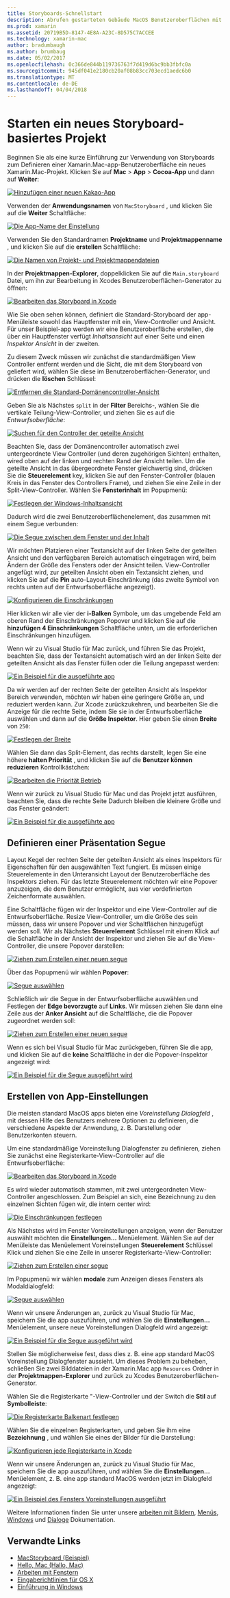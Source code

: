 ```yaml
---
title: Storyboards-Schnellstart
description: Abrufen gestarteten Gebäude MacOS Benutzeroberflächen mit Storyboards.
ms.prod: xamarin
ms.assetid: 20719B5D-8147-4E8A-A23C-8D575C7ACCEE
ms.technology: xamarin-mac
author: bradumbaugh
ms.author: brumbaug
ms.date: 05/02/2017
ms.openlocfilehash: 0c366de844b119736763f7d419d6bc9bb3fbfc0a
ms.sourcegitcommit: 945df041e2180cb20af08b83cc703ecd1aedc6b0
ms.translationtype: MT
ms.contentlocale: de-DE
ms.lasthandoff: 04/04/2018
---
```

# <a name="starting-a-new-storyboard-based-project"></a>Starten ein neues Storyboard-basiertes Projekt

Beginnen Sie als eine kurze Einführung zur Verwendung von Storyboards zum Definieren einer Xamarin.Mac-app-Benutzeroberfläche ein neues Xamarin.Mac-Projekt. Klicken Sie auf **Mac** > **App** > **Cocoa-App** und dann auf **Weiter**:

[![](quickstart-images/qs01.png "Hinzufügen einer neuen Kakao-App")](quickstart-images/qs01.png#lightbox)

Verwenden der **Anwendungsnamen** von `MacStoryboard` , und klicken Sie auf die **Weiter** Schaltfläche:

[![](quickstart-images/qs02.png "Die App-Name der Einstellung")](quickstart-images/qs02.png#lightbox)

Verwenden Sie den Standardnamen **Projektname** und **Projektmappenname** , und klicken Sie auf die **erstellen** Schaltfläche:

[![](quickstart-images/qs03.png "Die Namen von Projekt- und Projektmappendateien")](quickstart-images/qs03.png#lightbox)

In der **Projektmappen-Explorer**, doppelklicken Sie auf die `Main.storyboard` Datei, um ihn zur Bearbeitung in Xcodes Benutzeroberflächen-Generator zu öffnen:

[![](quickstart-images/qs04.png "Bearbeiten das Storyboard in Xcode")](quickstart-images/qs04.png#lightbox)

Wie Sie oben sehen können, definiert die Standard-Storyboard der app-Menüleiste sowohl das Hauptfenster mit ein, View-Controller und Ansicht. Für unser Beispiel-app werden wir eine Benutzeroberfläche erstellen, die über ein Hauptfenster verfügt _Inhaltsansicht_ auf einer Seite und einen _Inspektor Ansicht_ in der zweiten.

Zu diesem Zweck müssen wir zunächst die standardmäßigen View Controller entfernt werden und die Sicht, die mit dem Storyboard von geliefert wird, wählen Sie diese im Benutzeroberflächen-Generator, und drücken die **löschen** Schlüssel:

[![](quickstart-images/qs05.png "Entfernen die Standard-Domänencontroller-Ansicht")](quickstart-images/qs05.png#lightbox)

Geben Sie als Nächstes `split` in der **Filter** Bereichs-, wählen Sie die vertikale Teilung-View-Controller, und ziehen Sie es auf die _Entwurfsoberfläche_:

[![](quickstart-images/qs06.png "Suchen für den Controller der geteilte Ansicht")](quickstart-images/qs06.png#lightbox)

Beachten Sie, dass der Domänencontroller automatisch zwei untergeordnete View Controller (und deren zugehörigen Sichten) enthalten, wired oben auf der linken und rechten Rand der Ansicht teilen. Um die geteilte Ansicht in das übergeordnete Fenster gleichwertig sind, drücken Sie die **Steuerelement** key, klicken Sie auf den Fenster-Controller (blauen Kreis in das Fenster des Controllers Frame), und ziehen Sie eine Zeile in der Split-View-Controller. Wählen Sie **Fensterinhalt** im Popupmenü:

[![](quickstart-images/qs07.png "Festlegen der Windows-Inhaltsansicht")](quickstart-images/qs07.png#lightbox)

Dadurch wird die zwei Benutzeroberflächenelement, das zusammen mit einem Segue verbunden:

[![](quickstart-images/qs08.png "Die Segue zwischen dem Fenster und der Inhalt")](quickstart-images/qs08.png#lightbox)

Wir möchten Platzieren einer Textansicht auf der linken Seite der geteilten Ansicht und den verfügbaren Bereich automatisch eingetragen wird, beim Ändern der Größe des Fensters oder der Ansicht teilen. View-Controller angefügt wird, zur geteilten Ansicht oben ein Textansicht ziehen, und klicken Sie auf die **Pin** auto-Layout-Einschränkung (das zweite Symbol von rechts unten auf der Entwurfsoberfläche angezeigt).

[![](quickstart-images/qs09.png "Konfigurieren die Einschränkungen")](quickstart-images/qs09.png#lightbox)

Hier klicken wir alle vier der **i-Balken** Symbole, um das umgebende Feld am oberen Rand der Einschränkungen Popover und klicken Sie auf die **hinzufügen 4 Einschränkungen** Schaltfläche unten, um die erforderlichen Einschränkungen hinzufügen.

Wenn wir zu Visual Studio für Mac zurück, und führen Sie das Projekt, beachten Sie, dass der Textansicht automatisch wird an der linken Seite der geteilten Ansicht als das Fenster füllen oder die Teilung angepasst werden:

[![](quickstart-images/qs10.png "Ein Beispiel für die ausgeführte app")](quickstart-images/qs10.png#lightbox)

Da wir werden auf der rechten Seite der geteilten Ansicht als Inspektor Bereich verwenden, möchten wir haben eine geringere Größe an, und reduziert werden kann. Zur Xcode zurückzukehren, und bearbeiten Sie die Anzeige für die rechte Seite, indem Sie sie in der Entwurfsoberfläche auswählen und dann auf die **Größe Inspektor**. Hier geben Sie einen **Breite** von `250`:

[![](quickstart-images/qs11.png "Festlegen der Breite")](quickstart-images/qs11.png#lightbox)

Wählen Sie dann das Split-Element, das rechts darstellt, legen Sie eine höhere **halten Priorität** , und klicken Sie auf die **Benutzer können reduzieren** Kontrollkästchen:

[![](quickstart-images/qs12.png "Bearbeiten die Priorität Betrieb")](quickstart-images/qs12.png#lightbox)

Wenn wir zurück zu Visual Studio für Mac und das Projekt jetzt ausführen, beachten Sie, dass die rechte Seite Dadurch bleiben die kleinere Größe und das Fenster geändert:

[![](quickstart-images/qs13.png "Ein Beispiel für die ausgeführte app")](quickstart-images/qs13.png#lightbox)

<a name="Defining-a-Presentation-Segue" />

## <a name="defining-a-presentation-segue"></a>Definieren einer Präsentation Segue

Layout Kegel der rechten Seite der geteilten Ansicht als eines Inspektors für Eigenschaften für den ausgewählten Text fungiert. Es müssen einige Steuerelemente in den Unteransicht Layout der Benutzeroberfläche des Inspektors ziehen. Für das letzte Steuerelement möchten wir eine Popover anzuzeigen, die dem Benutzer ermöglicht, aus vier vordefinierten Zeichenformate auswählen.

Eine Schaltfläche fügen wir der Inspektor und eine View-Controller auf die Entwurfsoberfläche. Resize View-Controller, um die Größe des sein müssen, dass wir unsere Popover und vier Schaltflächen hinzugefügt werden soll. Wir als Nächstes **Steuerelement** Schlüssel mit einem Klick auf die Schaltfläche in der Ansicht der Inspektor und ziehen Sie auf die View-Controller, die unsere Popover darstellen:

[![](quickstart-images/qs14.png "Ziehen zum Erstellen einer neuen segue")](quickstart-images/qs14.png#lightbox)

Über das Popupmenü wir wählen **Popover**: 

[![](quickstart-images/qs15.png "Segue auswählen")](quickstart-images/qs15.png#lightbox)

Schließlich wir die Segue in der Entwurfsoberfläche auswählen und Festlegen der **Edge bevorzugte** auf **Links**. Wir müssen ziehen Sie dann eine Zeile aus der **Anker Ansicht** auf die Schaltfläche, die die Popover zugeordnet werden soll:

[![](quickstart-images/qs16.png "Ziehen zum Erstellen einer neuen segue")](quickstart-images/qs16.png#lightbox)

Wenn es sich bei Visual Studio für Mac zurückgeben, führen Sie die app, und klicken Sie auf die **keine** Schaltfläche in der die Popover-Inspektor angezeigt wird:

[![](quickstart-images/qs17.png "Ein Beispiel für die Segue ausgeführt wird")](quickstart-images/qs17.png#lightbox)

<a name="Creating-App-Preferences" />

## <a name="creating-app-preferences"></a>Erstellen von App-Einstellungen

Die meisten standard MacOS apps bieten eine _Voreinstellung Dialogfeld_ , mit dessen Hilfe des Benutzers mehrere Optionen zu definieren, die verschiedene Aspekte der Anwendung, z. B. Darstellung oder Benutzerkonten steuern.

Um eine standardmäßige Voreinstellung Dialogfenster zu definieren, ziehen Sie zunächst eine Registerkarte-View-Controller auf die Entwurfsoberfläche:

[![](quickstart-images/qs18.png "Bearbeiten das Storyboard in Xcode")](quickstart-images/qs18.png#lightbox)

Es wird wieder automatisch stammen, mit zwei untergeordneten View-Controller angeschlossen. Zum Beispiel an sich, eine Bezeichnung zu den einzelnen Sichten fügen wir, die intern center wird:

[![](quickstart-images/qs19.png "Die Einschränkungen festlegen")](quickstart-images/qs19.png#lightbox)

Als Nächstes wird im Fenster Voreinstellungen anzeigen, wenn der Benutzer auswählt möchten die **Einstellungen...**  Menüelement. Wählen Sie auf der Menüleiste das Menüelement Voreinstellungen **Steuerelement** Schlüssel Klick und ziehen Sie eine Zeile in unserer Registerkarte-View-Controller:

[![](quickstart-images/qs20.png "Ziehen zum Erstellen einer segue")](quickstart-images/qs20.png#lightbox)

Im Popupmenü wir wählen **modale** zum Anzeigen dieses Fensters als Modaldialogfeld:

[![](quickstart-images/qs21.png "Segue auswählen")](quickstart-images/qs21.png#lightbox)

Wenn wir unsere Änderungen an, zurück zu Visual Studio für Mac, speichern Sie die app auszuführen, und wählen Sie die **Einstellungen...**  Menüelement, unsere neue Voreinstellungen Dialogfeld wird angezeigt:

[![](quickstart-images/qs22.png "Ein Beispiel für die Segue ausgeführt wird")](quickstart-images/qs22.png#lightbox)

Stellen Sie möglicherweise fest, dass dies z. B. eine app standard MacOS Voreinstellung Dialogfenster aussieht. Um dieses Problem zu beheben, schließen Sie zwei Bilddateien in der Xamarin.Mac app `Resources` Ordner in der **Projektmappen-Explorer** und zurück zu Xcodes Benutzeroberflächen-Generator.

Wählen Sie die Registerkarte "-View-Controller und der Switch die **Stil** auf **Symbolleiste**: 

[![](quickstart-images/qs23.png "Die Registerkarte Balkenart festlegen")](quickstart-images/qs23.png#lightbox)

Wählen Sie die einzelnen Registerkarten, und geben Sie ihm eine **Bezeichnung** , und wählen Sie eines der Bilder für die Darstellung:

[![](quickstart-images/qs24.png "Konfigurieren jede Registerkarte in Xcode")](quickstart-images/qs24.png#lightbox)

Wenn wir unsere Änderungen an, zurück zu Visual Studio für Mac, speichern Sie die app auszuführen, und wählen Sie die **Einstellungen...**  Menüelement, z. B. eine app standard MacOS werden jetzt im Dialogfeld angezeigt:

[![](quickstart-images/qs25.png "Ein Beispiel des Fensters Voreinstellungen ausgeführt")](quickstart-images/qs25.png#lightbox)

Weitere Informationen finden Sie unter unsere [arbeiten mit Bildern](~/mac/app-fundamentals/image.md), [Menüs](~/mac/user-interface/menu.md), [Windows](~/mac/user-interface/window.md) und [Dialoge](~/mac/user-interface/dialog.md) Dokumentation.

## <a name="related-links"></a>Verwandte Links

- [MacStoryboard (Beispiel)](https://developer.xamarin.com/samples/mac/MacStoryboard/)
- [Hello, Mac (Hallo, Mac)](~/mac/get-started/hello-mac.md)
- [Arbeiten mit Fenstern](~/mac/user-interface/window.md)
- [Eingaberichtlinien für OS X](https://developer.apple.com/library/mac/documentation/UserExperience/Conceptual/OSXHIGuidelines/)
- [Einführung in Windows](https://developer.apple.com/library/mac/documentation/Cocoa/Conceptual/WinPanel/Introduction.html#//apple_ref/doc/uid/10000031-SW1)
